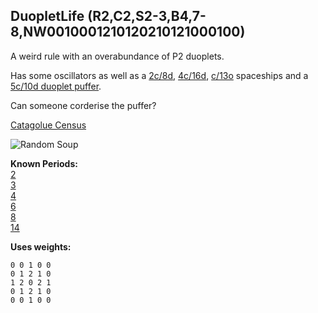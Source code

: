 ## DuopletLife (R2,C2,S2-3,B4,7-8,NW0010001210120210121000100)

A weird rule with an overabundance of P2 duoplets.

Has some oscillators as well as a [2c/8d], [4c/16d], [c/13o] spaceships and a [5c/10d duoplet puffer](PUFF_01.rle).

Can someone corderise the puffer?

[Catagolue Census](https://catagolue.appspot.com/census/x7xweightstest)

![Random Soup](IMG.gif)

**Known Periods:** <br>
[2](OSC_01.rle) <br>
[3](OSC_02.rle) <br>
[4](OSC_03.rle) <br>
[6](OSC_04.rle) <br>
[8](OSC_05.rle) <br>
[14](OSC_06.rle) <br>

**Uses weights:**
```
0 0 1 0 0
0 1 2 1 0
1 2 0 2 1
0 1 2 1 0
0 0 1 0 0
```

[2c/8d]: SHIP_01.rle
[4c/16d]: SHIP_02.rle
[c/13o]: SHIP_03.rle